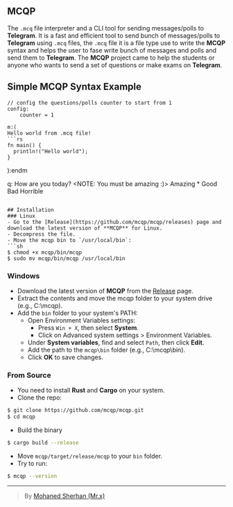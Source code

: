 ## MCQP
The `.mcq` file interpreter and a CLI tool for sending messages/polls to **Telegram**.
It is a fast and efficient tool to send bunch of messages/polls to **Telegram** using `.mcq` files,
the `.mcq` file it is a file type use to write the **MCQP** syntax and helps the user to fase write
bunch of messages and polls and send them to **Telegram**. The **MCQP** project came to help the students
or anyone who wants to send a set of questions or make exams on **Telegram**.

## Simple MCQP Syntax Example
```mcq
// config the questions/polls counter to start from 1
config:
    counter = 1

m:(
Hello world from .mcq file!
```rs
fn main() {
  println!("Hello world");
}
```
):endm

q: How are you today? <NOTE: You must be amazing :)>
    Amazing *
    Good
    Bad
    Horrible
```

## Installation
### Linux
- Go to the [Release](https://github.com/mcqp/mcqp/releases) page and download the latest version of **MCQP** for Linux.
- Decompress the file.
- Move the mcqp bin to `/usr/local/bin`:
```sh
$ chmod +x mcqp/bin/mcqp
$ sudo mv mcqp/bin/mcqp /usr/local/bin
```

### Windows
- Download the latest version of **MCQP** from the [Release](https://github.com/mcqp/mcqp/releases) page.
- Extract the contents and move the mcqp folder to your system drive (e.g., C:\mcqp).
- Add the `bin` folder to your system's PATH:
  - Open Environment Variables settings:
    - Press `Win + X`, then select **System**.
    - Click on Advanced system settings > Environment Variables.
  - Under **System variables**, find and select `Path`, then click **Edit**.
  - Add the path to the `mcqp\bin` folder (e.g., C:\mcqp\bin).
  - Click **OK** to save changes.

### From Source
- You need to install **Rust** and **Cargo** on your system.
- Clone the repo:
```sh
$ git clone https://github.com/mcqp/mcqp.git
$ cd mcqp
```
- Build the binary
```sh
$ cargo build --release
```
- Move `mcqp/target/release/mcqp` to your `bin` folder.
- Try to run:
```sh
$ mcqp --version
```

---
> By [Mohaned Sherhan (Mr.x)](https://github.com/Mohaned2023)